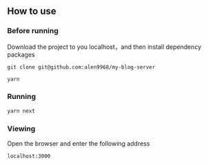## How to use

### Before running
Download the project to you localhost，and then install dependency packages 

```git clone git@github.com:alen9968/my-blog-server```

```bash
yarn

```

### Running

```bash
yarn next
`````

### Viewing
Open the browser and enter the following address
```
localhost:3000
```
